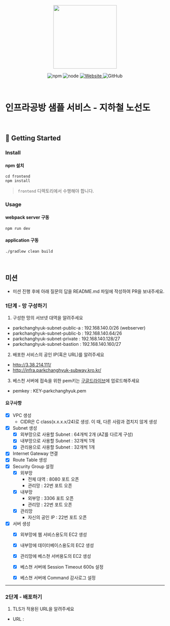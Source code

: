 <p align="center">
    <img width="200px;" src="https://raw.githubusercontent.com/woowacourse/atdd-subway-admin-frontend/master/images/main_logo.png"/>
</p>
<p align="center">
  <img alt="npm" src="https://img.shields.io/badge/npm-%3E%3D%205.5.0-blue">
  <img alt="node" src="https://img.shields.io/badge/node-%3E%3D%209.3.0-blue">
  <a href="https://edu.nextstep.camp/c/R89PYi5H" alt="nextstep atdd">
    <img alt="Website" src="https://img.shields.io/website?url=https%3A%2F%2Fedu.nextstep.camp%2Fc%2FR89PYi5H">
  </a>
  <img alt="GitHub" src="https://img.shields.io/github/license/next-step/atdd-subway-service">
</p>

<br>

# 인프라공방 샘플 서비스 - 지하철 노선도

<br>

## 🚀 Getting Started

### Install
#### npm 설치
```
cd frontend
npm install
```
> `frontend` 디렉토리에서 수행해야 합니다.

### Usage
#### webpack server 구동
```
npm run dev
```
#### application 구동
```
./gradlew clean build
```
<br>

## 미션

* 미션 진행 후에 아래 질문의 답을 README.md 파일에 작성하여 PR을 보내주세요.

### 1단계 - 망 구성하기
1. 구성한 망의 서브넷 대역을 알려주세요
- parkchanghyuk-subnet-public-a : 192.168.140.0/26 (webserver)
- parkchanghyuk-subnet-public-b : 192.168.140.64/26
- parkchanghyuk-subnet-private : 192.168.140.128/27
- parkchanghyuk-subnet-bastion : 192.168.140.160/27

2. 배포한 서비스의 공인 IP(혹은 URL)를 알려주세요

- http://3.38.214.111/
- http://infra.parkchanghyuk-subway.kro.kr/

3. 베스천 서버에 접속을 위한 pem키는 [구글드라이브](https://drive.google.com/drive/folders/1dZiCUwNeH1LMglp8dyTqqsL1b2yBnzd1?usp=sharing)에 업로드해주세요
- pemkey : KEY-parkchanghyuk.pem
#### 요구사항 
* [X] VPC 생성
  * CIDR은 C class(x.x.x.x/24)로 생성. 이 때, 다른 사람과 겹치지 않게 생성
* [X] Subnet 생성
  * [X] 외부망으로 사용할 Subnet : 64개씩 2개 (AZ를 다르게 구성)
  * [X] 내부망으로 사용할 Subnet : 32개씩 1개
  * [X] 관리용으로 사용할 Subnet : 32개씩 1개
* [X] Internet Gateway 연결
* [X] Route Table 생성
* [X] Security Group 설정
  * [X] 외부망
    * 전체 대역 : 8080 포트 오픈
    * 관리망 : 22번 포트 오픈
  * [X] 내부망
    * 외부망 : 3306 포트 오픈
    * 관리망 : 22번 포트 오픈
  * [X] 관리망
    * 자신의 공인 IP : 22번 포트 오픈
* [X] 서버 생성
  * [X] 외부망에 웹 서비스용도의 EC2 생성
  * [X] 내부망에 데이터베이스용도의 EC2 생성
  * [X] 관리망에 베스쳔 서버용도의 EC2 생성
  * [X] 베스쳔 서버에 Session Timeout 600s 설정
  * [X] 베스쳔 서버에 Command 감사로그 설정



---

### 2단계 - 배포하기
1. TLS가 적용된 URL을 알려주세요

- URL : 
